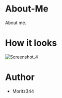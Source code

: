 # About-Me
About me.

# How it looks
![Screenshot_4](https://github.com/user-attachments/assets/1a170570-920d-4d84-b72b-9d6b05a43b2c)

# Author
- Moritz344
